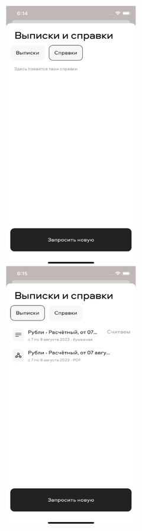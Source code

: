 
<a href="url"><img src="https://github.com/micalman-bit/Example/blob/main/AccountStatementList/Simulator%20Screen%20Shot%20-%20iPhone%20X%201.1%20-%202023-08-07%20at%2018.14.30.png?raw=true" align="left" height="700" width="350" ></a>
<a href="url"><img src="https://github.com/micalman-bit/Example/blob/main/AccountStatementList/Simulator%20Screen%20Shot%20-%20iPhone%20X%201.1%20-%202023-08-07%20at%2018.15.04.png?raw=true" align="left" height="700" width="350" ></a>

